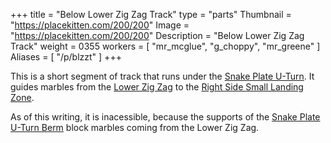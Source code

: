 +++
title = "Below Lower Zig Zag Track"
type = "parts"
Thumbnail = "https://placekitten.com/200/200"
Image = "https://placekitten.com/200/200"
Description = "Below Lower Zig Zag Track"
weight = 0355
workers = [
    "mr_mcglue",
    "g_choppy",
    "mr_greene"
]
Aliases = [
    "/p/blzzt"
]
+++

This is a short segment of track that runs under the [Snake Plate U-Turn](/p/sput).  It guides marbles from the [Lower Zig Zag](/p/lzz) to the [Right Side Small Landing Zone](/p/rsslz).

As of this writing, it is inacessible, because the supports of the [Snake Plate U-Turn Berm](/p/sputb) block marbles coming from the Lower Zig Zag.
